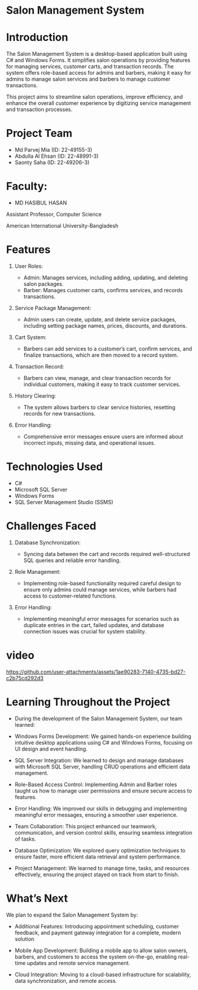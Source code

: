 # Salon Management System
# Introduction
The Salon Management System is a desktop-based application built using C# and Windows Forms. It simplifies salon operations by providing features for managing services, customer carts, and transaction records. The system offers role-based access for admins and barbers, making it easy for admins to manage salon services and barbers to manage customer transactions.

This project aims to streamline salon operations, improve efficiency, and enhance the overall customer experience by digitizing service management and transaction processes.

# Project Team
- Md Parvej Mia (ID: 22-49155-3)
- Abdulla Al Ehsan (ID: 22-48991-3)
- Saonty Saha (ID: 22-49206-3)
# Faculty:
- MD HASIBUL HASAN 

Assistant Professor, Computer Science

American International University-Bangladesh

# Features
1. User Roles:
    
    + Admin: Manages services, including adding, updating, and deleting salon packages.
    + Barber: Manages customer carts, confirms services, and records transactions.

2. Service Package Management:
    
    - Admin users can create, update, and delete service packages, including setting package names, prices, discounts, and durations.

3. Cart System:

    - Barbers can add services to a customer’s cart, confirm services, and finalize transactions, which are then moved to a record system.

4. Transaction Record:

    - Barbers can view, manage, and clear transaction records for individual customers, making it easy to track customer services.

5. History Clearing:
    
    - The system allows barbers to clear service histories, resetting records for new transactions.

  6. Error Handling:

     - Comprehensive error messages ensure users are informed about incorrect inputs, missing data, and operational issues.

# Technologies Used

- C#
- Microsoft SQL Server
- Windows Forms
- SQL Server Management Studio (SSMS)

# Challenges Faced

1. Database Synchronization:
    - Syncing data between the cart and records required well-structured SQL queries and reliable error handling.
  
2. Role Management:
    - Implementing role-based functionality required careful design to ensure only admins could manage services, while barbers had access to customer-related functions.
  
3. Error Handling:
    - Implementing meaningful error messages for scenarios such as duplicate entries in the cart, failed updates, and database connection issues was crucial for system stability.

  # video
  https://github.com/user-attachments/assets/1ae90283-7140-4735-bd27-c2b75cd292d3

# Learning Throughout the Project

- During the development of the Salon Management System, our team learned:

- Windows Forms Development: We gained hands-on experience building intuitive desktop applications using C# and Windows Forms, focusing on UI design and event handling.

- SQL Server Integration: We learned to design and manage databases with Microsoft SQL Server, handling CRUD operations and efficient data management.

- Role-Based Access Control: Implementing Admin and Barber roles taught us how to manage user permissions and ensure secure access to features.

- Error Handling: We improved our skills in debugging and implementing meaningful error messages, ensuring a smoother user experience.

- Team Collaboration: This project enhanced our teamwork, communication, and version control skills, ensuring seamless integration of tasks.

- Database Optimization: We explored query optimization techniques to ensure faster, more efficient data retrieval and system performance.

- Project Management: We learned to manage time, tasks, and resources effectively, ensuring the project stayed on track from start to finish.

 #  What’s Next
 
 We plan to expand the Salon Management System by:
 
   - Additional Features: Introducing appointment scheduling, customer feedback, and payment gateway integration for a complete, modern solution

   - Mobile App Development: Building a mobile app to allow salon owners, barbers, and customers to access the system on-the-go, enabling real-time updates and remote service management.

   - Cloud Integration: Moving to a cloud-based infrastructure for scalability, data synchronization, and remote access.


